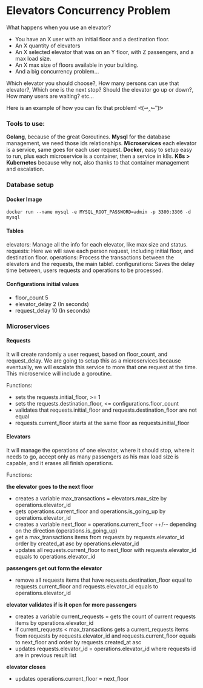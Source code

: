 
# Elevators Concurrency Problem
What happens when you use an elevator?
- You have an X user with an initial floor and a destination floor.
- An X quantity of elevators
- An X selected elevator that was on an Y floor, with Z passengers, and a max load size. 
- An X max size of floors available in your building.
- And a big concurrency problem...

Which elevator you should choose?, How many persons can use that elevator?, Which one is the next stop? Should the elevator go up or down?, How many users are waiting? etc...

Here is an example of how you can fix that problem! ᕙ(⇀‸↼‶)ᕗ

### Tools to use:
**Golang**, because of the great Goroutines.
**Mysql** for the database management, we need those ids relationships.
**Microservices** each elevator is a service, same goes for each user request.
**Docker**, easy to setup easy to run, plus each microservice is a container, then a service in k8s.
**K8s > Kubernetes** because why not, also thanks to that container management and escalation.

### Database setup
#### Docker Image
```ssh
docker run --name mysql -e MYSQL_ROOT_PASSWORD=admin -p 3300:3306 -d mysql
```

#### Tables
elevators: Manage all the info for each elevator, like max size and status.
requests: Here we will save each person request, including initial floor, and destination floor.
operations: Process the transactions between the elevators and the requests, the main table!.
configurations: Saves the delay time between, users requests and operations to be processed.

#### Configurations initial values
- floor_count 5
- elevator_delay 2 (In seconds)
- request_delay 10 (In seconds)

### Microservices
#### Requests
It will create randomly a user request, based on floor_count, and request_delay. We are going to setup this as a microservices because eventually, we will escalate this service to more that one request at the time. This microservice will include a goroutine.

Functions: 
- sets the requests.initial_floor, >= 1
- sets the requests.destination_floor, <= configurations.floor_count
- validates that requests.initial_floor and requests.destination_floor are not equal
- requests.current_floor starts at the same floor as requests.initial_floor

#### Elevators
It will manage the operations of one elevator, where it should stop, where it needs to go, accept only as many passengers as his max load size is capable, and it erases all finish operations.

Functions:

**the elevator goes to the next floor**
- creates a variable max_transactions = elevators.max_size by operations.elevator_id
- gets operations.current_floor and operations.is_going_up by operations.elevator_id
- creates a variable next_floor = operations.current_floor ++/-- depending on the direction (operations.is_going_up)  
- get a max_transactions items from requests by requests.elevator_id order by created_at asc by operations.elevator_id
- updates all requests.current_floor to next_floor with requests.elevator_id equals to operations.elevator_id

**passengers get out form the elevator**
- remove all requests items that have requests.destination_floor equal to requests.current_floor and requests.elevator_id equals to operations.elevator_id

**elevator validates if is it open for more passengers**
- creates a variable current_requests = gets the count of current requests items by operations.elevator_id
- if current_requests < max_transactions gets a current_requests items from requests by requests.elevator_id and requests.current_floor equals to next_floor and order by requests.created_at asc 
- updates requests.elevator_id = operations.elevator_id where requests id are in previous result list

**elevator closes**
- updates operations.current_floor = next_floor 
